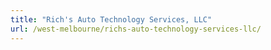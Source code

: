 ```yaml
---
title: "Rich's Auto Technology Services, LLC"
url: /west-melbourne/richs-auto-technology-services-llc/
---
```

